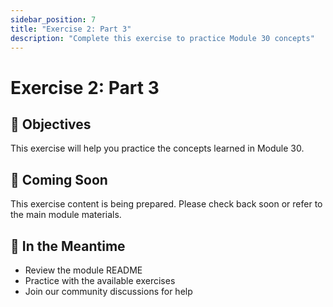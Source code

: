 ```yaml
---
sidebar_position: 7
title: "Exercise 2: Part 3"
description: "Complete this exercise to practice Module 30 concepts"
---
```


# Exercise 2: Part 3

## 🎯 Objectives

This exercise will help you practice the concepts learned in Module 30.

## 📝 Coming Soon

This exercise content is being prepared. Please check back soon or refer to the main module materials.

## 🚀 In the Meantime

- Review the module README
- Practice with the available exercises
- Join our community discussions for help
